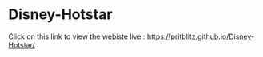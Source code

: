# Disney-Hotstar
Click on this link to view the webiste live :  https://pritblitz.github.io/Disney-Hotstar/ 
